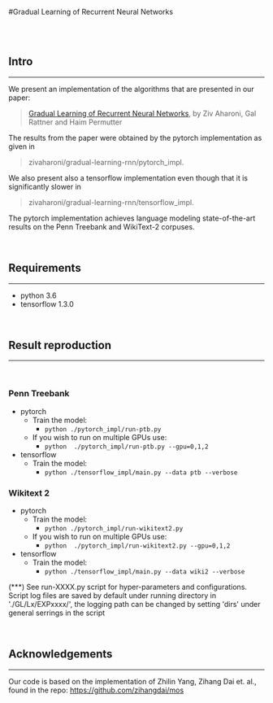 #Gradual Learning of Recurrent Neural Networks

<br/>

<br/>

## Intro
---

We present an implementation of the algorithms that are presented in our paper:
> [Gradual Learning of Recurrent Neural Networks](https://arxiv.org/abs/1708.08863),
> by Ziv Aharoni, Gal Rattner and Haim Permutter

The results from the paper were obtained by the pytorch implementation as given in
> zivaharoni/gradual-learning-rnn/pytorch_impl.

We also present also a tensorflow implementation even though that it is significantly slower in
> zivaharoni/gradual-learning-rnn/tensorflow_impl.

The pytorch implementation achieves language modeling state-of-the-art results on the Penn Treebank and WikiText-2 corpuses.

<br/>

## Requirements
---
* python 3.6
* tensorflow 1.3.0


<br/>

## Result reproduction
---

<br/>

### Penn Treebank
* pytorch
    * Train the model:
        *  `python ./pytorch_impl/run-ptb.py`
    * If you wish to run on multiple GPUs use:
        * `python  ./pytorch_impl/run-ptb.py --gpu=0,1,2 `
* tensorflow
    * Train the model:
        *  `python ./tensorflow_impl/main.py --data ptb --verbose`

### Wikitext 2

* pytorch
    * Train the model:
        *  `python ./pytorch_impl/run-wikitext2.py`
    * If you wish to run on multiple GPUs use:
        * `python  ./pytorch_impl/run-wikitext2.py --gpu=0,1,2 `
* tensorflow
    * Train the model:
        *  `python ./tensorflow_impl/main.py --data wiki2 --verbose`


(***) See run-XXXX.py script for hyper-parameters and configurations.
Script log files are saved by default under running directory in './GL/Lx/EXPxxxx/', the logging path can be changed by setting 'dirs' under general serrings in the script

<br/>

## Acknowledgements
---
Our code is based on the implementation of Zhilin Yang, Zihang Dai et. al., found in the repo:
https://github.com/zihangdai/mos


